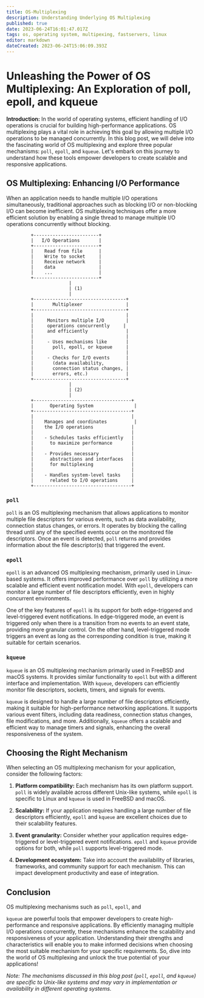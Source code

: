```yaml
---
title: OS-Multiplexing
description: Understanding Underlying OS Multiplexing
published: true
date: 2023-06-24T16:01:47.017Z
tags: os, operating system, multipexing, fastservers, linux
editor: markdown
dateCreated: 2023-06-24T15:06:09.393Z
---
```


# Unleashing the Power of OS Multiplexing: An Exploration of poll, epoll, and kqueue

**Introduction:**
In the world of operating systems, efficient handling of I/O operations is crucial for building high-performance applications. OS multiplexing plays a vital role in achieving this goal by allowing multiple I/O operations to be managed concurrently. In this blog post, we will delve into the fascinating world of OS multiplexing and explore three popular mechanisms: `poll`, `epoll`, and `kqueue`. Let's embark on this journey to understand how these tools empower developers to create scalable and responsive applications.

## OS Multiplexing: Enhancing I/O Performance
When an application needs to handle multiple I/O operations simultaneously, traditional approaches such as blocking I/O or non-blocking I/O can become inefficient. OS multiplexing techniques offer a more efficient solution by enabling a single thread to manage multiple I/O operations concurrently without blocking.

```log
         +------------------------+
         |   I/O Operations       |
         +------------------------+
         |    Read from file      |
         |    Write to socket     |
         |    Receive network     |
         |    data                |
         |    ...                 |
         +------------------------+
                       |
                       | (1)
                       |
         +----------------------------------+
         |       Multiplexer                |
         +----------------------------------+
         |                                  |
         |     Monitors multiple I/O        |
         |     operations concurrently     |
         |     and efficiently              |
         |                                  |
         |     - Uses mechanisms like       |
         |       poll, epoll, or kqueue     |
         |                                  |
         |     - Checks for I/O events      |
         |       (data availability,        |
         |       connection status changes, |
         |       errors, etc.)              |
         +----------------------------------+
                       |
                       | (2)
                       |
         +------------------------------------+
         |      Operating System               |
         +------------------------------------+
         |                                    |
         |    Manages and coordinates          |
         |    the I/O operations              |
         |                                    |
         |    - Schedules tasks efficiently   |
         |      to maximize performance       |
         |                                    |
         |    - Provides necessary            |
         |      abstractions and interfaces   |
         |      for multiplexing              |
         |                                    |
         |    - Handles system-level tasks    |
         |      related to I/O operations     |
         +------------------------------------+
```

### `poll`
`poll` is an OS multiplexing mechanism that allows applications to monitor multiple file descriptors for various events, such as data availability, connection status changes, or errors. It operates by blocking the calling thread until any of the specified events occur on the monitored file descriptors. Once an event is detected, `poll` returns and provides information about the file descriptor(s) that triggered the event.

### `epoll`
`epoll` is an advanced OS multiplexing mechanism, primarily used in Linux-based systems. It offers improved performance over `poll` by utilizing a more scalable and efficient event notification model. With `epoll`, developers can monitor a large number of file descriptors efficiently, even in highly concurrent environments.

One of the key features of `epoll` is its support for both edge-triggered and level-triggered event notifications. In edge-triggered mode, an event is triggered only when there is a transition from no events to an event state, providing more granular control. On the other hand, level-triggered mode triggers an event as long as the corresponding condition is true, making it suitable for certain scenarios.

### `kqueue`
`kqueue` is an OS multiplexing mechanism primarily used in FreeBSD and macOS systems. It provides similar functionality to `epoll` but with a different interface and implementation. With `kqueue`, developers can efficiently monitor file descriptors, sockets, timers, and signals for events.

`kqueue` is designed to handle a large number of file descriptors efficiently, making it suitable for high-performance networking applications. It supports various event filters, including data readiness, connection status changes, file modifications, and more. Additionally, `kqueue` offers a scalable and efficient way to manage timers and signals, enhancing the overall responsiveness of the system.

## Choosing the Right Mechanism
When selecting an OS multiplexing mechanism for your application, consider the following factors:

1. **Platform compatibility:** Each mechanism has its own platform support. `poll` is widely available across different Unix-like systems, while `epoll` is specific to Linux and `kqueue` is used in FreeBSD and macOS.

2. **Scalability:** If your application requires handling a large number of file descriptors efficiently, `epoll` and `kqueue` are excellent choices due to their scalability features.

3. **Event granularity:** Consider whether your application requires edge-triggered or level-triggered event notifications. `epoll` and `kqueue` provide options for both, while `poll` supports level-triggered mode.

4. **Development ecosystem:** Take into account the availability of libraries, frameworks, and community support for each mechanism. This can impact development productivity and ease of integration.

## Conclusion
OS multiplexing mechanisms such as `poll`, `epoll`, and

 `kqueue` are powerful tools that empower developers to create high-performance and responsive applications. By efficiently managing multiple I/O operations concurrently, these mechanisms enhance the scalability and responsiveness of your application. Understanding their strengths and characteristics will enable you to make informed decisions when choosing the most suitable mechanism for your specific requirements. So, dive into the world of OS multiplexing and unlock the true potential of your applications!

*Note: The mechanisms discussed in this blog post (`poll`, `epoll`, and `kqueue`) are specific to Unix-like systems and may vary in implementation or availability in different operating systems.*